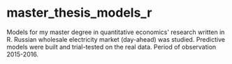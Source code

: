 # master_thesis_models_r
Models for my master degree in quantitative economics' research written in R.
Russian wholesale electricity market (day-ahead) was studied. Predictive models were built and trial-tested on the real data. Period of observation 2015-2016.
